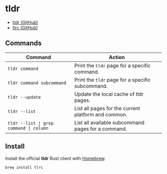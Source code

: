 # tldr

- [tldr (GitHub)](https://github.com/tldr-pages/tldr)
- [tlrc (GitHub)](https://github.com/tldr-pages/tlrc)

## Commands

| Command                                 | Action                                              |
| --------------------------------------- | --------------------------------------------------- |
| `tldr command`                          | Print the `tldr` page for a specific command.       |
| `tldr command subcommand`               | Print the `tldr` page for a specific subcommand.    |
| `tldr --update`                         | Update the local cache of tldr pages.               |
| `tldr --list`                           | List all pages for the current platform and common. |
| `tldr --list \| grep command \| column` | List all available subcommand pages for a command.  |

## Install

Install the official **tldr** Rust client with [Homebrew](Homebrew.md).

```shell
brew install tlrc
```
